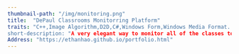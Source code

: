 ```yaml
---
thumbnail-path: "/img/monitoring.png"
title:  "DePaul Classrooms Monitorring Platform"
traits: "C++,Image Algorithm,D2D,C#,Windows Form,Windows Media Format.
short-description: "A very elegant way to monitor all of the classes to check the status of device of audio and video. especially show the voice in a visualable way."
Address: "https://ethanhao.github.io/portfolio.html"
---
```

